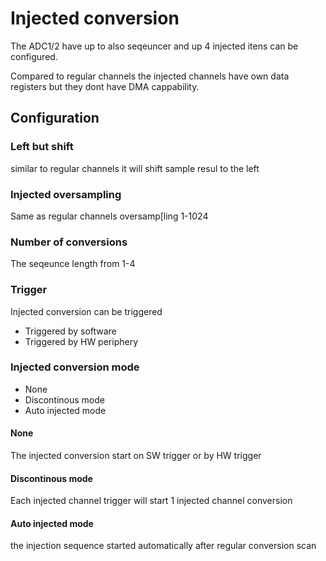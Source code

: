 # Injected conversion

The ADC1/2 have up to also seqeuncer and up 4 injected itens can be configured. 

Compared to regular channels the injected channels have own data registers but they dont have DMA cappability.

 ## Configuration

 ### Left but shift

 similar to regular channels it will shift sample resul to the left

 ### Injected oversampling 
 
 Same as regular channels oversamp[ling 1-1024

 ### Number of conversions

 The seqeunce length from 1-4

 ### Trigger

Injected conversion can be triggered

* Triggered by software
* Triggered by HW periphery 

### Injected conversion mode

* None
* Discontinous mode
* Auto injected mode

#### None

The injected conversion start on SW trigger or by HW trigger 

#### Discontinous mode

Each injected channel trigger will start 1 injected channel conversion

#### Auto injected mode

the injection sequence started automatically after regular conversion scan


